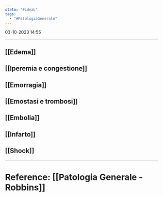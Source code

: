 ```yaml
---
stato: "#ideaL"
tags:
  - "#PatologiaGenerale"
---
```

03-10-2023 14:55

--- 

## [[Edema]] 
## [[Iperemia e congestione]]
## [[Emorragia]]
## [[Emostasi e trombosi]]
## [[Embolia]]
## [[Infarto]]
## [[Shock]]













--- 
# Reference: [[Patologia Generale - Robbins]]